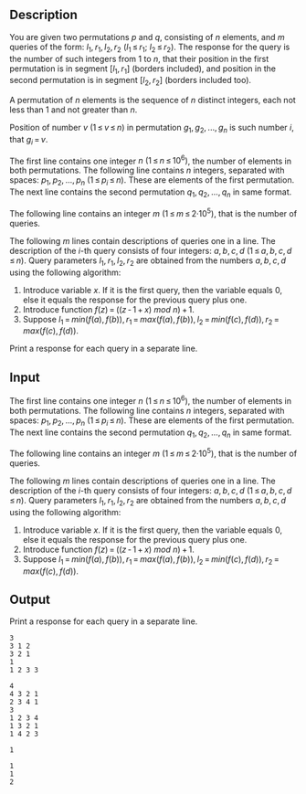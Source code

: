 ## Description

<div><p>You are given two permutations <span class="tex-span"><i>p</i></span> and <span class="tex-span"><i>q</i></span>, consisting of <span class="tex-span"><i>n</i></span> elements, and <span class="tex-span"><i>m</i></span> queries of the form: <span class="tex-span"><i>l</i><sub class="lower-index">1</sub>, <i>r</i><sub class="lower-index">1</sub>, <i>l</i><sub class="lower-index">2</sub>, <i>r</i><sub class="lower-index">2</sub></span> <span class="tex-span">(<i>l</i><sub class="lower-index">1</sub> ≤ <i>r</i><sub class="lower-index">1</sub>;&nbsp;<i>l</i><sub class="lower-index">2</sub> ≤ <i>r</i><sub class="lower-index">2</sub>)</span>. The response for the query is the number of such integers from <span class="tex-span">1</span> to <span class="tex-span"><i>n</i></span>, that their position in the first permutation is in segment <span class="tex-span">[<i>l</i><sub class="lower-index">1</sub>, <i>r</i><sub class="lower-index">1</sub>]</span> (borders included), and position in the second permutation is in segment <span class="tex-span">[<i>l</i><sub class="lower-index">2</sub>, <i>r</i><sub class="lower-index">2</sub>]</span> (borders included too).</p><p>A <span class="tex-font-style-it">permutation</span> of <span class="tex-span"><i>n</i></span> elements is the sequence of <span class="tex-span"><i>n</i></span> distinct integers, each not less than <span class="tex-span">1</span> and not greater than <span class="tex-span"><i>n</i></span>.</p><p><span class="tex-font-style-it">Position</span> of number <span class="tex-span"><i>v</i></span> <span class="tex-span">(1 ≤ <i>v</i> ≤ <i>n</i>)</span> in permutation <span class="tex-span"><i>g</i><sub class="lower-index">1</sub>, <i>g</i><sub class="lower-index">2</sub>, ..., <i>g</i><sub class="lower-index"><i>n</i></sub></span> is such number <span class="tex-span"><i>i</i></span>, that <span class="tex-span"><i>g</i><sub class="lower-index"><i>i</i></sub> = <i>v</i></span>.</p></div><div class="input-specification"><p>The first line contains one integer <span class="tex-span"><i>n</i> (1 ≤ <i>n</i> ≤ 10<sup class="upper-index">6</sup>)</span>, the number of elements in both permutations. The following line contains <span class="tex-span"><i>n</i></span> integers, separated with spaces: <span class="tex-span"><i>p</i><sub class="lower-index">1</sub>, <i>p</i><sub class="lower-index">2</sub>, ..., <i>p</i><sub class="lower-index"><i>n</i></sub> (1 ≤ <i>p</i><sub class="lower-index"><i>i</i></sub> ≤ <i>n</i>)</span>. These are elements of the first permutation. The next line contains the second permutation <span class="tex-span"><i>q</i><sub class="lower-index">1</sub>, <i>q</i><sub class="lower-index">2</sub>, ..., <i>q</i><sub class="lower-index"><i>n</i></sub></span> in same format.</p><p>The following line contains an integer <span class="tex-span"><i>m</i> (1 ≤ <i>m</i> ≤ 2·10<sup class="upper-index">5</sup>)</span>, that is the number of queries.</p><p>The following <span class="tex-span"><i>m</i></span> lines contain descriptions of queries one in a line. The description of the <span class="tex-span"><i>i</i></span>-th query consists of four integers: <span class="tex-span"><i>a</i>, <i>b</i>, <i>c</i>, <i>d</i> (1 ≤ <i>a</i>, <i>b</i>, <i>c</i>, <i>d</i> ≤ <i>n</i>)</span>. Query parameters <span class="tex-span"><i>l</i><sub class="lower-index">1</sub>, <i>r</i><sub class="lower-index">1</sub>, <i>l</i><sub class="lower-index">2</sub>, <i>r</i><sub class="lower-index">2</sub></span> are obtained from the numbers <span class="tex-span"><i>a</i>, <i>b</i>, <i>c</i>, <i>d</i></span> using the following algorithm: </p><ol> <li> Introduce variable <span class="tex-span"><i>x</i></span>. If it is the first query, then the variable equals <span class="tex-span">0</span>, else it equals the response for the previous query plus one. </li><li> Introduce function <span class="tex-span"><i>f</i>(<i>z</i>) = ((<i>z</i> - 1 + <i>x</i>) <i>mod</i> <i>n</i>) + 1</span>. </li><li> Suppose <span class="tex-span"><i>l</i><sub class="lower-index">1</sub> = <i>min</i>(<i>f</i>(<i>a</i>), <i>f</i>(<i>b</i>)), <i>r</i><sub class="lower-index">1</sub> = <i>max</i>(<i>f</i>(<i>a</i>), <i>f</i>(<i>b</i>)), <i>l</i><sub class="lower-index">2</sub> = <i>min</i>(<i>f</i>(<i>c</i>), <i>f</i>(<i>d</i>)), <i>r</i><sub class="lower-index">2</sub> = <i>max</i>(<i>f</i>(<i>c</i>), <i>f</i>(<i>d</i>))</span>. </li></ol></div><div class="output-specification"><p>Print a response for each query in a separate line.</p></div>

## Input

<p>The first line contains one integer <span class="tex-span"><i>n</i> (1 ≤ <i>n</i> ≤ 10<sup class="upper-index">6</sup>)</span>, the number of elements in both permutations. The following line contains <span class="tex-span"><i>n</i></span> integers, separated with spaces: <span class="tex-span"><i>p</i><sub class="lower-index">1</sub>, <i>p</i><sub class="lower-index">2</sub>, ..., <i>p</i><sub class="lower-index"><i>n</i></sub> (1 ≤ <i>p</i><sub class="lower-index"><i>i</i></sub> ≤ <i>n</i>)</span>. These are elements of the first permutation. The next line contains the second permutation <span class="tex-span"><i>q</i><sub class="lower-index">1</sub>, <i>q</i><sub class="lower-index">2</sub>, ..., <i>q</i><sub class="lower-index"><i>n</i></sub></span> in same format.</p><p>The following line contains an integer <span class="tex-span"><i>m</i> (1 ≤ <i>m</i> ≤ 2·10<sup class="upper-index">5</sup>)</span>, that is the number of queries.</p><p>The following <span class="tex-span"><i>m</i></span> lines contain descriptions of queries one in a line. The description of the <span class="tex-span"><i>i</i></span>-th query consists of four integers: <span class="tex-span"><i>a</i>, <i>b</i>, <i>c</i>, <i>d</i> (1 ≤ <i>a</i>, <i>b</i>, <i>c</i>, <i>d</i> ≤ <i>n</i>)</span>. Query parameters <span class="tex-span"><i>l</i><sub class="lower-index">1</sub>, <i>r</i><sub class="lower-index">1</sub>, <i>l</i><sub class="lower-index">2</sub>, <i>r</i><sub class="lower-index">2</sub></span> are obtained from the numbers <span class="tex-span"><i>a</i>, <i>b</i>, <i>c</i>, <i>d</i></span> using the following algorithm: </p><ol> <li> Introduce variable <span class="tex-span"><i>x</i></span>. If it is the first query, then the variable equals <span class="tex-span">0</span>, else it equals the response for the previous query plus one. </li><li> Introduce function <span class="tex-span"><i>f</i>(<i>z</i>) = ((<i>z</i> - 1 + <i>x</i>) <i>mod</i> <i>n</i>) + 1</span>. </li><li> Suppose <span class="tex-span"><i>l</i><sub class="lower-index">1</sub> = <i>min</i>(<i>f</i>(<i>a</i>), <i>f</i>(<i>b</i>)), <i>r</i><sub class="lower-index">1</sub> = <i>max</i>(<i>f</i>(<i>a</i>), <i>f</i>(<i>b</i>)), <i>l</i><sub class="lower-index">2</sub> = <i>min</i>(<i>f</i>(<i>c</i>), <i>f</i>(<i>d</i>)), <i>r</i><sub class="lower-index">2</sub> = <i>max</i>(<i>f</i>(<i>c</i>), <i>f</i>(<i>d</i>))</span>. </li></ol>

## Output

<p>Print a response for each query in a separate line.</p>





```input1
3
3 1 2
3 2 1
1
1 2 3 3

```




```input2
4
4 3 2 1
2 3 4 1
3
1 2 3 4
1 3 2 1
1 4 2 3

```




```output1
1

```




```output2
1
1
2

```


